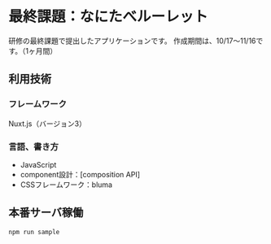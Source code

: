 # 最終課題：なにたべルーレット
研修の最終課題で提出したアプリケーションです。
作成期間は、10/17〜11/16です。（1ヶ月間）

## 利用技術
### フレームワーク
Nuxt.js（バージョン3）

### 言語、書き方
- JavaScript
- component設計：[composition API]
- CSSフレームワーク：bluma

## 本番サーバ稼働

```bash
npm run sample
```
